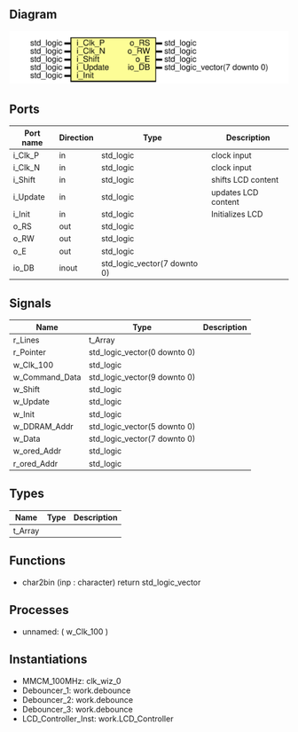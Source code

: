 
## Diagram
![Diagram](doc/LCD_Top.svg "Diagram")
## Ports

| Port name | Direction | Type                         | Description |
| --------- | --------- | ---------------------------- | ----------- |
| i_Clk_P   | in        | std_logic                    | clock input|
| i_Clk_N   | in        | std_logic                    |clock input|
| i_Shift   | in        | std_logic                    |shifts LCD content|
| i_Update  | in        | std_logic                    |updates LCD content|
| i_Init    | in        | std_logic                    |Initializes LCD|
| o_RS      | out       | std_logic                    |             |
| o_RW      | out       | std_logic                    |             |
| o_E       | out       | std_logic                    |             |
| io_DB     | inout     | std_logic_vector(7 downto 0) |             |

## Signals

| Name           | Type                         | Description |
| -------------- | ---------------------------- | ----------- |
| r_Lines        | t_Array                      |             |
| r_Pointer      | std_logic_vector(0 downto 0) |             |
| w_Clk_100      | std_logic                    |             |
| w_Command_Data | std_logic_vector(9 downto 0) |             |
| w_Shift        | std_logic                    |             |
| w_Update       | std_logic                    |             |
| w_Init         | std_logic                    |             |
| w_DDRAM_Addr   | std_logic_vector(5 downto 0) |             |
| w_Data         | std_logic_vector(7 downto 0) |             |
| w_ored_Addr    | std_logic                    |             |
| r_ored_Addr    | std_logic                    |             |

## Types

| Name    | Type | Description |
| ------- | ---- | ----------- |
| t_Array |      |             |

## Functions
- char2bin <font id="function_arguments">(inp  :   character)</font> <font id="function_return">return std_logic_vector</font>

## Processes
- unnamed: ( w_Clk_100 )

## Instantiations

- MMCM_100MHz: clk_wiz_0
- Debouncer_1: work.debounce
- Debouncer_2: work.debounce
- Debouncer_3: work.debounce
- LCD_Controller_Inst: work.LCD_Controller
